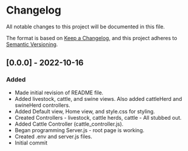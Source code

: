 # Changelog
All notable changes to this project will be documented in this file.

The format is based on [Keep a Changelog](https://keepachangelog.com/en/1.0.0/),
and this project adheres to [Semantic Versioning](https://semver.org/spec/v2.0.0.html).

## [0.0.0] - 2022-10-16
### Added
- Made initial revision of README file.
- Added livestock, cattle, and swine views. Also added cattleHerd and swineHerd controllers.
- Added Default view, Home view, and style.css for styling.
- Created Controllers - livestock, cattle herds, cattle - All stubbed out.
- Added Cattle Controller (cattle_controller.js).
- Began programming Server.js - root page is working.
- Created .env and server.js files.
- Initial commit


[Unreleased]: https://github.com/tjs6595/Final-Project.git